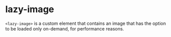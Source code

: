 # lazy-image

`<lazy-image>` is a custom element that contains an image that has the
option to be loaded only on-demand, for performance reasons.
